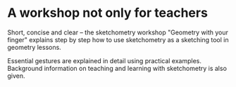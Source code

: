 # A workshop not only for teachers

Short, concise and clear – the sketchometry workshop "Geometry with your finger" explains step by step how to use sketchometry as a sketching tool in geometry lessons.

Essential gestures are explained in detail using practical examples. Background information on teaching and learning with sketchometry is also given. 